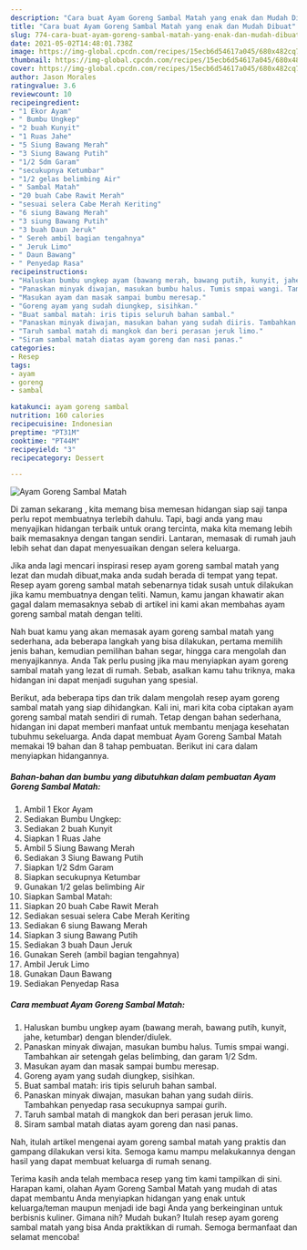 ```yaml
---
description: "Cara buat Ayam Goreng Sambal Matah yang enak dan Mudah Dibuat"
title: "Cara buat Ayam Goreng Sambal Matah yang enak dan Mudah Dibuat"
slug: 774-cara-buat-ayam-goreng-sambal-matah-yang-enak-dan-mudah-dibuat
date: 2021-05-02T14:48:01.738Z
image: https://img-global.cpcdn.com/recipes/15ecb6d54617a045/680x482cq70/ayam-goreng-sambal-matah-foto-resep-utama.jpg
thumbnail: https://img-global.cpcdn.com/recipes/15ecb6d54617a045/680x482cq70/ayam-goreng-sambal-matah-foto-resep-utama.jpg
cover: https://img-global.cpcdn.com/recipes/15ecb6d54617a045/680x482cq70/ayam-goreng-sambal-matah-foto-resep-utama.jpg
author: Jason Morales
ratingvalue: 3.6
reviewcount: 10
recipeingredient:
- "1 Ekor Ayam"
- " Bumbu Ungkep"
- "2 buah Kunyit"
- "1 Ruas Jahe"
- "5 Siung Bawang Merah"
- "3 Siung Bawang Putih"
- "1/2 Sdm Garam"
- "secukupnya Ketumbar"
- "1/2 gelas belimbing Air"
- " Sambal Matah"
- "20 buah Cabe Rawit Merah"
- "sesuai selera Cabe Merah Keriting"
- "6 siung Bawang Merah"
- "3 siung Bawang Putih"
- "3 buah Daun Jeruk"
- " Sereh ambil bagian tengahnya"
- " Jeruk Limo"
- " Daun Bawang"
- " Penyedap Rasa"
recipeinstructions:
- "Haluskan bumbu ungkep ayam (bawang merah, bawang putih, kunyit, jahe, ketumbar) dengan blender/diulek."
- "Panaskan minyak diwajan, masukan bumbu halus. Tumis smpai wangi. Tambahkan air setengah gelas belimbing, dan garam 1/2 Sdm."
- "Masukan ayam dan masak sampai bumbu meresap."
- "Goreng ayam yang sudah diungkep, sisihkan."
- "Buat sambal matah: iris tipis seluruh bahan sambal."
- "Panaskan minyak diwajan, masukan bahan yang sudah diiris. Tambahkan penyedap rasa secukupnya sampai gurih."
- "Taruh sambal matah di mangkok dan beri perasan jeruk limo."
- "Siram sambal matah diatas ayam goreng dan nasi panas."
categories:
- Resep
tags:
- ayam
- goreng
- sambal

katakunci: ayam goreng sambal 
nutrition: 160 calories
recipecuisine: Indonesian
preptime: "PT31M"
cooktime: "PT44M"
recipeyield: "3"
recipecategory: Dessert

---
```



![Ayam Goreng Sambal Matah](https://img-global.cpcdn.com/recipes/15ecb6d54617a045/680x482cq70/ayam-goreng-sambal-matah-foto-resep-utama.jpg)

Di zaman  sekarang , kita memang bisa memesan hidangan siap saji tanpa perlu repot membuatnya terlebih dahulu. Tapi, bagi anda yang mau menyajikan hidangan terbaik untuk orang tercinta, maka kita memang lebih baik memasaknya dengan tangan sendiri. Lantaran, memasak di rumah jauh lebih sehat dan dapat menyesuaikan dengan selera keluarga.

Jika anda lagi mencari inspirasi resep ayam goreng sambal matah yang lezat dan mudah dibuat,maka anda sudah berada di tempat yang tepat. Resep ayam goreng sambal matah  sebenarnya tidak susah untuk dilakukan jika kamu membuatnya dengan teliti. Namun, kamu jangan khawatir akan gagal dalam memasaknya 
sebab di artikel ini kami akan membahas ayam goreng sambal matah dengan teliti.  



Nah buat kamu yang akan memasak ayam goreng sambal matah yang sederhana, ada beberapa langkah yang bisa dilakukan, pertama memilih jenis bahan, kemudian pemilihan bahan segar, hingga cara mengolah dan menyajikannya. Anda Tak perlu pusing jika mau menyiapkan ayam goreng sambal matah yang lezat di rumah. Sebab, asalkan kamu  tahu triknya, maka hidangan ini dapat menjadi suguhan yang spesial.

Berikut, ada beberapa tips dan trik dalam mengolah resep ayam goreng sambal matah yang siap dihidangkan. Kali ini, mari kita coba ciptakan ayam goreng sambal matah sendiri di rumah. Tetap dengan bahan sederhana, hidangan ini dapat memberi manfaat untuk membantu menjaga kesehatan tubuhmu sekeluarga. Anda dapat membuat Ayam Goreng Sambal Matah memakai 19 bahan dan 8 tahap pembuatan. Berikut ini cara dalam menyiapkan hidangannya.

<!--inarticleads1-->

##### Bahan-bahan dan bumbu yang dibutuhkan dalam pembuatan Ayam Goreng Sambal Matah:

1. Ambil 1 Ekor Ayam
1. Sediakan  Bumbu Ungkep:
1. Sediakan 2 buah Kunyit
1. Siapkan 1 Ruas Jahe
1. Ambil 5 Siung Bawang Merah
1. Sediakan 3 Siung Bawang Putih
1. Siapkan 1/2 Sdm Garam
1. Siapkan secukupnya Ketumbar
1. Gunakan 1/2 gelas belimbing Air
1. Siapkan  Sambal Matah:
1. Siapkan 20 buah Cabe Rawit Merah
1. Sediakan sesuai selera Cabe Merah Keriting
1. Sediakan 6 siung Bawang Merah
1. Siapkan 3 siung Bawang Putih
1. Sediakan 3 buah Daun Jeruk
1. Gunakan  Sereh (ambil bagian tengahnya)
1. Ambil  Jeruk Limo
1. Gunakan  Daun Bawang
1. Sediakan  Penyedap Rasa




<!--inarticleads2-->

##### Cara membuat Ayam Goreng Sambal Matah:

1. Haluskan bumbu ungkep ayam (bawang merah, bawang putih, kunyit, jahe, ketumbar) dengan blender/diulek.
1. Panaskan minyak diwajan, masukan bumbu halus. Tumis smpai wangi. Tambahkan air setengah gelas belimbing, dan garam 1/2 Sdm.
1. Masukan ayam dan masak sampai bumbu meresap.
1. Goreng ayam yang sudah diungkep, sisihkan.
1. Buat sambal matah: iris tipis seluruh bahan sambal.
1. Panaskan minyak diwajan, masukan bahan yang sudah diiris. Tambahkan penyedap rasa secukupnya sampai gurih.
1. Taruh sambal matah di mangkok dan beri perasan jeruk limo.
1. Siram sambal matah diatas ayam goreng dan nasi panas.




Nah, itulah artikel mengenai  ayam goreng sambal matah  yang praktis dan gampang dilakukan versi kita. Semoga kamu mampu melakukannya dengan hasil yang dapat membuat keluarga di rumah senang. 

Terima kasih anda telah membaca resep yang tim kami tampilkan di sini. Harapan kami, olahan  Ayam Goreng Sambal Matah yang mudah di atas dapat membantu Anda menyiapkan hidangan yang enak untuk keluarga/teman maupun menjadi ide bagi Anda yang berkeinginan untuk berbisnis kuliner. Gimana nih? Mudah bukan? Itulah resep ayam goreng sambal matah yang bisa Anda praktikkan di rumah. Semoga bermanfaat dan selamat mencoba!

